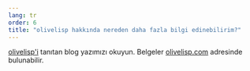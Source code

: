 ```yaml
---
lang: tr
order: 6
title: "olivelisp hakkında nereden daha fazla bilgi edinebilirim?"
---
```


[olivelisp'i](https://www.olive.net/2019/11/27/olivelisp.en.html) tanıtan blog yazımızı okuyun. Belgeler [olivelisp.com](https://olivelisp.com) adresinde bulunabilir.
